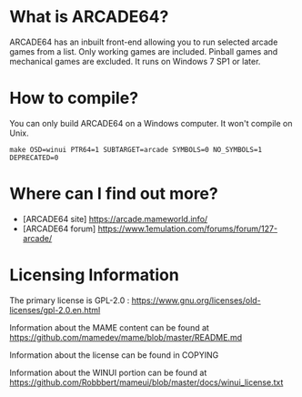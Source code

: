 What is ARCADE64?
=================
ARCADE64 has an inbuilt front-end allowing you to run selected arcade games from a list.
Only working games are included. Pinball games and mechanical games are excluded.
It runs on Windows 7 SP1 or later.


How to compile?
===============

You can only build ARCADE64 on a Windows computer. It won't compile on Unix.

```
make OSD=winui PTR64=1 SUBTARGET=arcade SYMBOLS=0 NO_SYMBOLS=1 DEPRECATED=0
```



Where can I find out more?
==========================

* [ARCADE64 site] https://arcade.mameworld.info/
* [ARCADE64 forum] https://www.1emulation.com/forums/forum/127-arcade/


Licensing Information
=====================

The primary license is GPL-2.0 : https://www.gnu.org/licenses/old-licenses/gpl-2.0.en.html

Information about the MAME content can be found at https://github.com/mamedev/mame/blob/master/README.md

Information about the license can be found in COPYING

Information about the WINUI portion can be found at https://github.com/Robbbert/mameui/blob/master/docs/winui_license.txt
